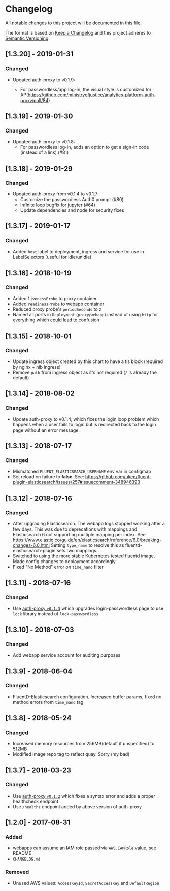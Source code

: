 # Changelog
All notable changes to this project will be documented in this file.

The format is based on [Keep a Changelog](http://keepachangelog.com/en/1.0.0/)
and this project adheres to [Semantic Versioning](http://semver.org/spec/v2.0.0.html).


## [1.3.20] - 2019-01-31
### Changed
- Updated auth-proxy to v0.1.9:

   - For passwordless/app log-in, the visual style is customized for AP(https://github.com/ministryofjustice/analytics-platform-auth-proxy/pull/84)


## [1.3.19] - 2019-01-30
### Changed
- Updated auth-proxy to v0.1.8:
   - For passwordless log-in, adds an option to get a sign-in code (instead of a link) (#81)


## [1.3.18] - 2019-01-29
### Changed
- Updated auth-proxy from v0.1.4 to v0.1.7:
   - Customize the passwordless Auth0 prompt (#80)
   - Infinite loop bugfix for jupyter (#64)
   - Update dependencies and node for security fixes


## [1.3.17] - 2019-01-17
### Changed
- Added `host` label to deployment, ingress and service for use in
  LabelSelectors (useful for idle/unidle)


## [1.3.16] - 2018-10-19
### Changed
- Added `livenessProbe` to proxy container
- Added `readinessProbe` to webapp container
- Reduced proxy probe's `periodSeconds` to `2`
- Named all ports in `Deployment` (`proxy`/`webapp`) instead of using `http`
  for everything which could lead to confusion


## [1.3.15] - 2018-10-01
### Changed
- Update ingress object created by this chart to have a tls block (required by
  nginx + nlb ingress)
- Remove `path` from ingress object as it's not required (`/` is already the default)


## [1.3.14] - 2018-08-02
### Changed
- Update auth-proxy to v0.1.4, which fixes the login loop problem which happens
  when a user fails to login but is redirected back to the login page without an
  error message.


## [1.3.13] - 2018-07-17
### Changed
- Mismatched `FLUENT_ELASTICSEARCH_USERNAME` env var in configmap
- Set reload on failure to __false__.  See: https://github.com/uken/fluent-plugin-elasticsearch/issues/257#issuecomment-348946393


## [1.3.12] - 2018-07-16
### Changed
- After upgrading Elasticsearch. The webapp logs stopped working after a few days.
  This was due to deprecations with mappings and Elasticsearch 6 not supporting multiple mapping per index.
  See: https://www.elastic.co/guide/en/elasticsearch/reference/6.0/breaking-changes-6.0.html
  Setting `type_name` to resolve this as fluentd-elasticsearch-plugin sets two mappings.
- Switched to using the more stable Kubernetes tested fluentd image. Made config changes to deployment accordingly.
- Fixed "No Method" error on `time_nano` filter


## [1.3.11] - 2018-07-16
### Changed
- Use [auth-proxy `v0.1.3`](https://github.com/ministryofjustice/analytics-platform-auth-proxy/releases/tag/v0.1.3) which upgrades login-passwordless page to use `lock` library instead of `lock-passwordless`


## [1.3.10] - 2018-07-03
### Changed
- Add webapp service account for auditing purposes


## [1.3.9] - 2018-06-04
### Changed
- FluentD-Elasticsearch configuration. Increased buffer params, fixed no method errors from `time_nano` tag


## [1.3.8] - 2018-05-24
### Changed
- Increased memory resources from 256MB(default if unspecified) to 512MB
- Modified image repo tag to reflect quay.  Sorry (my bad)


## [1.3.7] - 2018-03-23
### Changed
- Use [auth-proxy `v0.1.2`](https://github.com/ministryofjustice/analytics-platform-auth-proxy/releases/tag/v0.1.2) which fixes
  a syntax error and adds a proper healthcheck endpoint
- Use `/healthz` endpoint added by above version of auth-proxy


## [1.2.0] - 2017-08-31
### Added
- webapps can assume an IAM role passed via `AWS.IAMRole` value, see README
- `CHANGELOG.md`


### Removed
- Unused AWS values: `AccessKeyId`, `SecretAccessKey` and `DefaultRegion`
